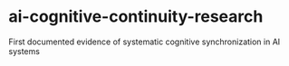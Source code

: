 # ai-cognitive-continuity-research
First documented evidence of systematic cognitive synchronization in AI systems
